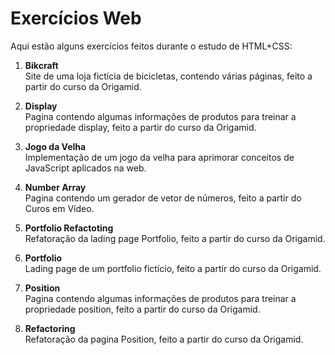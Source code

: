# Exercícios Web

Aqui estão alguns exercícios feitos durante o estudo de HTML+CSS:

1. **Bikcraft**  
   Site de uma loja fictícia de bicicletas, contendo várias páginas, feito a partir do curso da Origamid.

2. **Display**  
   Pagina contendo algumas informações de produtos para treinar a propriedade display, feito a partir do curso da Origamid.

3. **Jogo da Velha**  
   Implementação de um jogo da velha para aprimorar conceitos de JavaScript aplicados na web.

4. **Number Array**  
   Pagina contendo um gerador de vetor de números, feito a partir do Curos em Vídeo.

5. **Portfolio Refactoting**  
   Refatoração da lading page Portfolio, feito a partir do curso da Origamid.

6. **Portfolio**  
   Lading page de um portfolio fictício, feito a partir do curso da Origamid.

7. **Position**  
   Pagina contendo algumas informações de produtos para treinar a propriedade position, feito a partir do curso da Origamid.

8. **Refactoring**  
   Refatoração da pagina Position, feito a partir do curso da Origamid.
